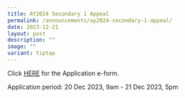 ```yaml
---
title: AY2024 Secondary 1 Appeal
permalink: /announcements/ay2024-secondary-1-appeal/
date: 2023-12-21
layout: post
description: ""
image: ""
variant: tiptap
---
```

<p>Click&nbsp;<a href="https://form.gov.sg/5fab4bb6799e13001130d9b3" rel="noopener noreferrer nofollow" target="_blank">HERE</a>&nbsp;for&nbsp;the&nbsp;Application e-form.</p><p>Application period: 20 Dec 2023, 9am - 21 Dec 2023, 5pm</p>